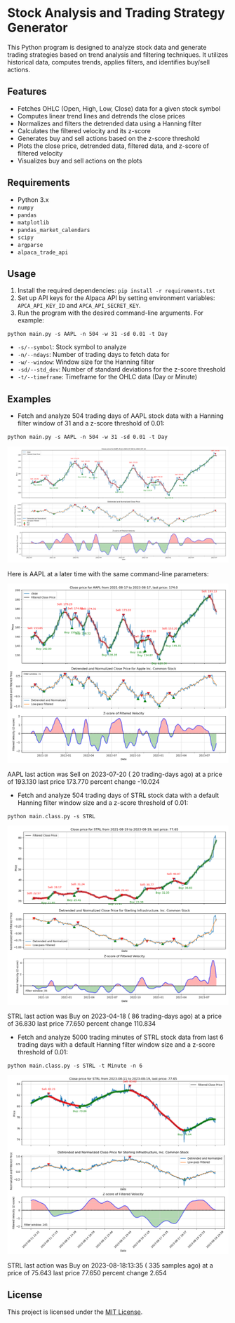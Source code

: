 # Stock Analysis and Trading Strategy Generator

This Python program is designed to analyze stock data and generate trading strategies based on trend analysis and filtering techniques. It utilizes historical data, computes trends, applies filters, and identifies buy/sell actions.

## Features

- Fetches OHLC (Open, High, Low, Close) data for a given stock symbol
- Computes linear trend lines and detrends the close prices
- Normalizes and filters the detrended data using a Hanning filter
- Calculates the filtered velocity and its z-score
- Generates buy and sell actions based on the z-score threshold
- Plots the close price, detrended data, filtered data, and z-score of filtered velocity
- Visualizes buy and sell actions on the plots

## Requirements

- Python 3.x
- `numpy`
- `pandas`
- `matplotlib`
- `pandas_market_calendars`
- `scipy`
- `argparse`
- `alpaca_trade_api`

## Usage

1. Install the required dependencies: `pip install -r requirements.txt`
2. Set up API keys for the Alpaca API by setting environment variables: `APCA_API_KEY_ID` and `APCA_API_SECRET_KEY`.
3. Run the program with the desired command-line arguments. For example:

```
python main.py -s AAPL -n 504 -w 31 -sd 0.01 -t Day
```
- `-s/--symbol`: Stock symbol to analyze
- `-n/--ndays`: Number of trading days to fetch data for
- `-w/--window`: Window size for the Hanning filter
- `-sd/--std_dev`: Number of standard deviations for the z-score threshold
- `-t/--timeframe`: Timeframe for the OHLC data (Day or Minute)

## Examples

- Fetch and analyze 504 trading days of AAPL stock data with a Hanning filter window of 31 and a z-score threshold of 0.01:

```
python main.py -s AAPL -n 504 -w 31 -sd 0.01 -t Day
```

![Initial_day_plot](images/Figure_1.png)

Here is AAPL at a later time with the same command-line parameters:

![Updated_day_plot](images/Figure_2.png)

AAPL  last action was Sell on 2023-07-20 (  20 trading-days ago) at a price of  193.130 last price  173.770 percent change   -10.024

- Fetch and analyze 504 trading days of STRL stock data with a default Hanning filter window size and a z-score threshold of 0.01:

```
python main.class.py -s STRL
```

![Example_Day_Plot](images/Figure_3.png)

STRL  last action was Buy  on 2023-04-18 (  86 trading-days ago) at a price of   36.830 last price   77.650 percent change   110.834

- Fetch and analyze 5000 trading minutes of STRL stock data from last 6 trading days with a default Hanning filter window size and a z-score threshold of 0.01:


```
python main.class.py -s STRL -t Minute -n 6
```

![Example_Minute_Plot](images/Figure_4.png)

STRL  last action was Buy  on 2023-08-18:13:35 (  335 samples ago) at a price of   75.643 last price   77.650 percent change     2.654

## License

This project is licensed under the [MIT License](LICENSE).
